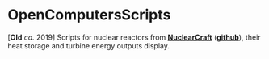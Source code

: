 # OpenComputersScripts

[**Old** *ca.* 2019] Scripts for nuclear reactors from [**NuclearCraft**](https://www.curseforge.com/minecraft/mc-mods/nuclearcraft-mod) ([**github**](https://github.com/tomdodd4598/NuclearCraft/tree/1.12.2)), their heat storage and turbine energy outputs display. 
